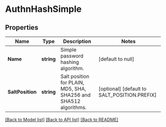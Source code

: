 # AuthnHashSimple

## Properties
Name | Type | Description | Notes
------------ | ------------- | ------------- | -------------
**Name** | **string** | Simple password hashing algorithm. | [default to null]
**SaltPosition** | **string** | Salt position for PLAIN, MD5, SHA, SHA256 and SHA512 algorithms. | [optional] [default to SALT_POSITION.PREFIX]

[[Back to Model list]](../README.md#documentation-for-models) [[Back to API list]](../README.md#documentation-for-api-endpoints) [[Back to README]](../README.md)

